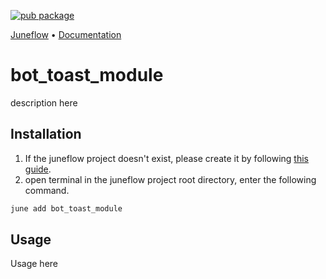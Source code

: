 [![pub package](https://img.shields.io/pub/v/bot_toast_module.svg)](https://pub.dartlang.org/packages/bot_toast_module)

<p>
  <a href="https://github.com/melodysdreamj/juneflow">Juneflow</a> •
  <a href="https://doc.juneflow.org/get-started">Documentation</a>
</p>

# bot_toast_module

description here

## Installation

1. If the juneflow project doesn't exist, please create it by
   following [this guide](https://doc.juneflow.org/get-started).
2. open terminal in the juneflow project root directory, enter the following command.

 ```bash
 june add bot_toast_module
 ```

## Usage

Usage here
